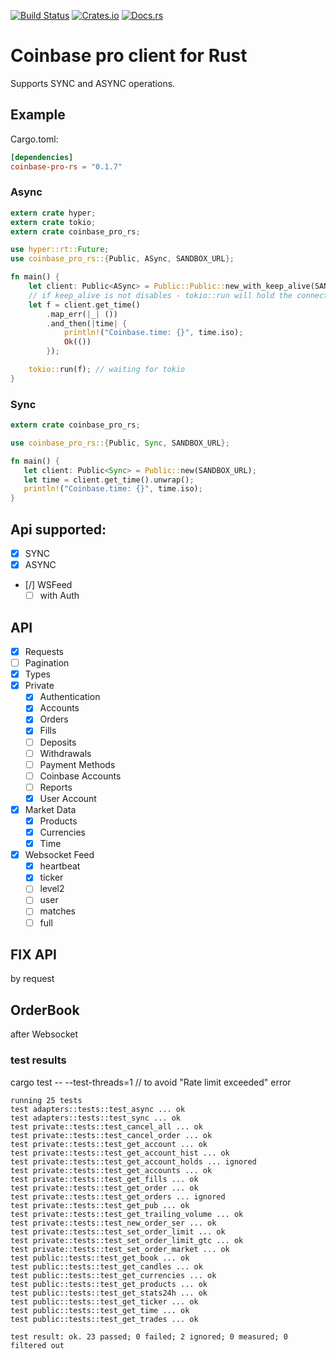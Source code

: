 [![Build Status](https://travis-ci.org/inv2004/coinbase-pro-rs.svg?branch=master)](https://travis-ci.org/inv2004/coinbase-pro-rs)
[![Crates.io](https://img.shields.io/crates/v/coinbase-pro-rs.svg)](https://crates.io/crates/coinbase-pro-rs)
[![Docs.rs](https://docs.rs/coinbase-pro-rs/badge.svg)](https://docs.rs/coinbase-pro-rs)

# Coinbase pro client for Rust
Supports SYNC and ASYNC operations.

## Example
Cargo.toml:
```toml
[dependencies]
coinbase-pro-rs = "0.1.7"
```

### Async
```rust
extern crate hyper;
extern crate tokio;
extern crate coinbase_pro_rs;

use hyper::rt::Future;
use coinbase_pro_rs::{Public, ASync, SANDBOX_URL};

fn main() {
    let client: Public<ASync> = Public::Public::new_with_keep_alive(SANDBOX_URL, false);
    // if keep_alive is not disables - tokio::run will hold the connection without exiting the example
    let f = client.get_time()
        .map_err(|_| ())
        .and_then(|time| {
            println!("Coinbase.time: {}", time.iso);
            Ok(())
        });

    tokio::run(f); // waiting for tokio
}
```
### Sync
```rust
extern crate coinbase_pro_rs;

use coinbase_pro_rs::{Public, Sync, SANDBOX_URL};

fn main() {
   let client: Public<Sync> = Public::new(SANDBOX_URL);
   let time = client.get_time().unwrap();
   println!("Coinbase.time: {}", time.iso);
}
```

## Api supported:
- [x] SYNC
- [x] ASYNC
- [/] WSFeed
  - [ ] with Auth

## API
- [x] Requests
- [ ] Pagination
- [x] Types
- [x] Private
  - [x] Authentication
  - [x] Accounts
  - [x] Orders
  - [x] Fills
  - [ ] Deposits
  - [ ] Withdrawals
  - [ ] Payment Methods
  - [ ] Coinbase Accounts
  - [ ] Reports
  - [x] User Account
- [x] Market Data
  - [x] Products
  - [x] Currencies
  - [x] Time
- [x] Websocket Feed
  - [x] heartbeat
  - [x] ticker
  - [ ] level2
  - [ ] user
  - [ ] matches
  - [ ] full

## FIX API
by request

## OrderBook
after Websocket

### test results
cargo test -- --test-threads=1
// to avoid "Rate limit exceeded" error

```
running 25 tests
test adapters::tests::test_async ... ok
test adapters::tests::test_sync ... ok
test private::tests::test_cancel_all ... ok
test private::tests::test_cancel_order ... ok
test private::tests::test_get_account ... ok
test private::tests::test_get_account_hist ... ok
test private::tests::test_get_account_holds ... ignored
test private::tests::test_get_accounts ... ok
test private::tests::test_get_fills ... ok
test private::tests::test_get_order ... ok
test private::tests::test_get_orders ... ignored
test private::tests::test_get_pub ... ok
test private::tests::test_get_trailing_volume ... ok
test private::tests::test_new_order_ser ... ok
test private::tests::test_set_order_limit ... ok
test private::tests::test_set_order_limit_gtc ... ok
test private::tests::test_set_order_market ... ok
test public::tests::test_get_book ... ok
test public::tests::test_get_candles ... ok
test public::tests::test_get_currencies ... ok
test public::tests::test_get_products ... ok
test public::tests::test_get_stats24h ... ok
test public::tests::test_get_ticker ... ok
test public::tests::test_get_time ... ok
test public::tests::test_get_trades ... ok

test result: ok. 23 passed; 0 failed; 2 ignored; 0 measured; 0 filtered out
```
